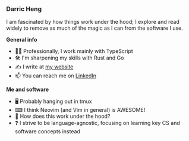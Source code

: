 ### Darric Heng

I am fascinated by how things work under the hood; I explore and read widely to remove as much of the magic as I can from the software I use.

**General info**

- 👨‍💻 Professionally, I work mainly with TypeScript
- 🛠 I'm sharpening my skills with Rust and Go
- ✍️ I write at [my website](https://darricheng.com)
- 📫 You can reach me on [LinkedIn](https://linkedin.com/in/darric-heng)

**Me and software**

- 🖥 Probably hanging out in tmux
- ⌨ I think Neovim (and Vim in general) is AWESOME!
- 🤔 How does this work under the hood?
- ❓ I strive to be language-agnostic, focusing on learning key CS and software concepts instead

<!--
**darricheng/darricheng** is a ✨ _special_ ✨ repository because its `README.md` (this file) appears on your GitHub profile.

Here are some ideas to get you started:

- 🔭 I’m currently working on ...
- 🌱 I’m currently learning ...
- 👯 I’m looking to collaborate on ...
- 🤔 I’m looking for help with ...
- 💬 Ask me about ...
- 📫 How to reach me: ...
- 😄 Pronouns: ...
- ⚡ Fun fact: ...
-->

